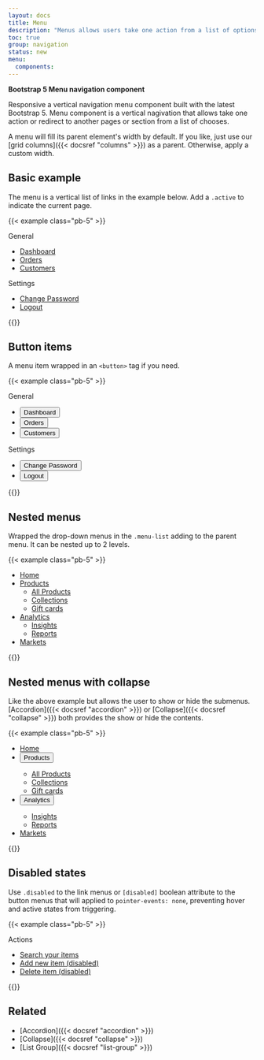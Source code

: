 ```yaml
---
layout: docs
title: Menu
description: "Menus allows users take one action from a list of options, configure settings, and more."
toc: true
group: navigation
status: new
menu:
  components:
---
```


**Bootstrap 5 Menu navigation component**

Responsive a vertical navigation menu component built with the latest Bootstrap 5. Menu component is a vertical nagivation that allows take one action or redirect to another pages or section from a list of chooses.

A menu will fill its parent element's width by default. If you like, just use our [grid columns]({{< docsref "columns" >}}) as a parent. Otherwise, apply a custom width.

## Basic example

The menu is a vertical list of links in the example below. Add a `.active` to indicate the current page.

{{< example class="pb-5" >}}
<div class="col-12 col-md-4 mx-auto p-3 shadow">
  <div class="menu">
    <span class="menu-header">General</span>
    <ul class="menu-list">
      <li>
        <a class="menu-item" href="#">
          <i class="fa-solid fa-bullhorn me-2"></i> Dashboard
          <i class="fa-solid fa-star text-yellow-300 ms-auto"></i>
        </a>
      </li>
      <li>
        <a class="menu-item active" href="#" aria-current="page"><i class="fa-solid fa-tag me-2"></i> Orders </a>
      </li>
      <li>
        <a class="menu-item" href="#"><i class="fa-regular fa-circle-user me-2"></i> Customers </a>
      </li>
    </ul>
    <span class="menu-header">Settings</span>
    <ul class="menu-list">
      <li>
        <a class="menu-item" href="#">Change Password</a>
      </li>
      <li>
        <a class="menu-item" href="#">Logout</a>
      </li>
    </ul>
  </div>
</div>
{{</ example >}}

## Button items

A menu item wrapped in an `<button>` tag if you need.

{{< example class="pb-5" >}}
<div class="col-12 col-md-4 mx-auto p-3 shadow">
  <div class="menu">
    <span class="menu-header">General</span>
    <ul class="menu-list">
      <li>
        <button class="menu-item" type="button"><i class="fa-solid fa-bullhorn me-2"></i> Dashboard</button>
      </li>
      <li>
        <button class="menu-item" type="button"><i class="fa-solid fa-tag me-2"></i> Orders</button>
      </li>
      <li>
        <button class="menu-item" type="button"><i class="fa-regular fa-circle-user me-2"></i> Customers</button>
      </li>
    </ul>
    <span class="menu-header">Settings</span>
    <ul class="menu-list">
      <li>
        <button class="menu-item" type="button">Change Password</button>
      </li>
      <li>
        <button class="menu-item" type="button">Logout</button>
      </li>
    </ul>
  </div>
</div>
{{</ example >}}

## Nested menus

Wrapped the drop-down menus in the `.menu-list` adding to the parent menu. It can be nested up to 2 levels.

{{< example class="pb-5" >}}
<div class="col-12 col-md-4 mx-auto p-3 shadow">
  <div class="menu">
    <ul class="menu-list">
      <li>
        <a class="menu-item" href="#"><i class="fa-solid fa-house me-2"></i> Home</a>
      </li>
      <li>
        <a class="menu-item" href="#"><i class="fa-solid fa-tag me-2"></i> Products</a>
        <ul class="menu-list">
          <li>
            <a class="menu-item" href="#">All Products</a>
          </li>
          <li>
            <a class="menu-item" href="#">Collections</a>
          </li>
          <li>
            <a class="menu-item" href="#">Gift cards</a>
          </li>
        </ul>
      </li>
      <li>
        <a class="menu-item" href="#"><i class="fa-solid fa-chart-column me-2"></i> Analytics</a>
        <ul class="menu-list px-5">
          <li>
            <a class="menu-item" href="#">Insights</a>
          </li>
          <li>
            <a class="menu-item" href="#">Reports</a>
          </li>
        </ul>
      </li>
      <li>
        <a class="menu-item" href="#"><i class="fa-solid fa-store me-2"></i> Markets</a>
      </li>
    </ul>
  </div>
</div>
{{</ example >}}

## Nested menus with collapse

Like the above example but allows the user to show or hide the submenus. [Accordion]({{< docsref "accordion" >}}) or [Collapse]({{< docsref "collapse" >}}) both provides the show or hide the contents. 

{{< example class="pb-5" >}}

<div class="col-12 col-md-4 mx-auto p-3 shadow">
  <div class="menu accordion">
    <ul class="menu-list">
      <li>
        <a class="menu-item" href="#"><i class="fa-solid fa-house me-2"></i> Home</a>
      </li>
      <li>
        <div class="menu-item">
          <button class="accordion-button p-0 fw-normal bg-transparent text-reset" type="button" data-bs-toggle="collapse" aria-expanded="true" data-bs-target="#submenu-1">
            <i class="fa-solid fa-tag me-2"></i> Products
          </button>
        </div>
        <div class="accordion-collapse collapse show" id="submenu-1">
          <ul class="menu-list">
            <li>
              <a class="menu-item" href="#">All Products</a>
            </li>
            <li>
              <a class="menu-item" href="#">Collections</a>
            </li>
            <li>
              <a class="menu-item" href="#">Gift cards</a>
            </li>
          </ul>
        </div>
      </li>
      <li>
        <div class="menu-item">
          <button class="accordion-button collapsed p-0 fw-normal bg-transparent text-reset" type="button" data-bs-toggle="collapse" aria-expanded="false" data-bs-target="#submenu-2">
            <i class="fa-solid fa-chart-column me-2"></i> Analytics
          </button>
        </div>
        <div class="accordion-collapse collapse" id="submenu-2">
          <ul class="menu-list">
            <li>
              <a class="menu-item" href="#">Insights</a>
            </li>
            <li>
              <a class="menu-item" href="#">Reports</a>
            </li>
          </ul>
        </div>
      </li>
      <li>
        <a class="menu-item" href="#"><i class="fa-solid fa-store me-2"></i> Markets</a>
      </li>
    </ul>
  </div>
</div>
{{</ example >}}

## Disabled states

Use `.disabled` to the link menus or `[disabled]` boolean attribute to the button menus that will applied to `pointer-events: none`,  preventing hover and active states from triggering.

{{< example class="pb-5" >}}
<div class="col-12 col-md-4 mx-auto p-3 shadow">
  <div class="menu">
    <span class="menu-header">Actions</span>
    <ul class="menu-list">
      <li>
        <a class="menu-item" href="#"><i class="fa-solid fa-magnifying-glass me-2"></i> Search your items</a>
      </li>
      <li>
        <a class="menu-item disabled" href="#"><i class="fa-solid fa-pen"></i> Add new item (disabled)</a>
      </li>
      <li>
        <a class="menu-item disabled" href="#"><i class="fa-solid fa-trash me-2"></i> Delete item (disabled)</a>
      </li>
    </ul>
  </div>
</div>
{{</ example >}}

## Related

- [Accordion]({{< docsref "accordion" >}})
- [Collapse]({{< docsref "collapse" >}})
- [List Group]({{< docsref "list-group" >}})